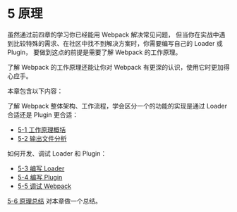 # 5 原理
虽然通过前四章的学习你已经能用 Webpack 解决常见问题，
但当你在实战中遇到比较特殊的需求、在社区中找不到解决方案时，你需要编写自己的 Loader 或 Plugin，
要做到这点的前提是需要了解 Webpack 的工作原理。

了解 Webpack 的工作原理还能让你对 Webpack 有更深的认识，使用它时更加得心应手。

本章包含以下内容：

了解 Webpack 整体架构、工作流程，学会区分一个的功能的实现是通过 Loader 合适还是 Plugin 更合适： 
- [5-1 工作原理概括](5-1工作原理概括.md)
- [5-2 输出文件分析](5-2输出文件分析.md)

如何开发、调试 Loader 和 Plugin：
- [5-3 编写 Loader](5-3编写Loader.md)
- [5-4 编写 Plugin](5-4编写Plugin.md)
- [5-5 调试 Webpack](5-5调试Webpack.md)

[5-6 原理总结](5-6原理总结.md) 对本章做一个总结。

